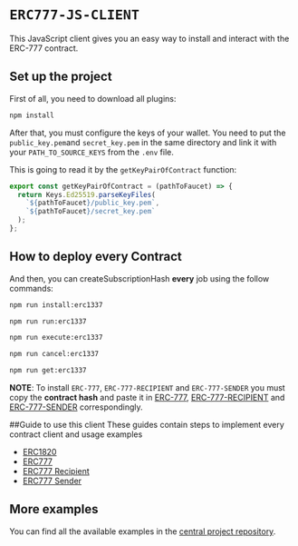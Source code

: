 # `ERC777-JS-CLIENT`

This JavaScript client gives you an easy way to install and interact with the ERC-777 contract.

## Set up the project

First of all, you need to download all plugins:

```bash
npm install
```

After that, you must configure the keys of your wallet. You need to put 
the `public_key.pem`and `secret_key.pem` in the same directory and link it 
with your `PATH_TO_SOURCE_KEYS` from the `.env` file.

This is going to read it by the `getKeyPairOfContract` function:
```javascript
export const getKeyPairOfContract = (pathToFaucet) => {
  return Keys.Ed25519.parseKeyFiles(
    `${pathToFaucet}/public_key.pem`,
    `${pathToFaucet}/secret_key.pem`
  );
};
```

## How to deploy every Contract
And then, you can createSubscriptionHash **every** job using the follow commands:
```bash
npm run install:erc1337

npm run run:erc1337

npm run execute:erc1337

npm run cancel:erc1337

npm run get:erc1337
```

**NOTE**: To install `ERC-777`, `ERC-777-RECIPIENT` and `ERC-777-SENDER` you must copy the **contract hash** 
and paste it in [ERC-777](src/jobs/erc777/installer.js), [ERC-777-RECIPIENT](src/jobs/erc777_recipient/installer.js) 
and [ERC-777-SENDER](src/jobs/erc777_sender/installer.js) correspondingly.

##Guide to use this client
These guides contain steps to implement every contract client and usage examples
- [ERC1820](src/clients/erc1820/README.md)
- [ERC777](src/clients/erc777/README.md)
- [ERC777 Recipient](src/clients/erc777_recipient/README.md)
- [ERC777 Sender](src/clients/erc777_sender/README.md)

## More examples

You can find all the available examples in the [central project repository](https://github.com/Rengo-Labs/CasperLabs-ERC777-client/tree/master/src/jobs).
